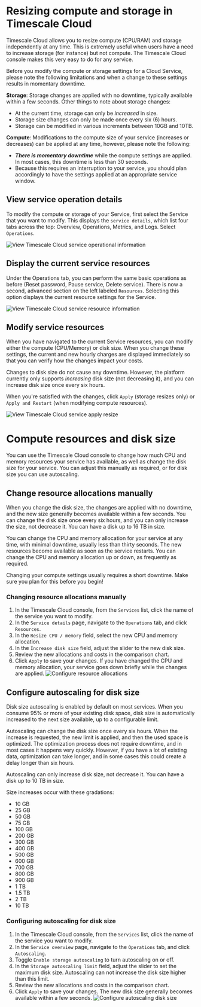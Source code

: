 # Resizing compute and storage in Timescale Cloud
Timescale Cloud allows you to resize compute (CPU/RAM) and storage independently
at any time. This is extremely useful when users have a need to increase storage
(for instance) but not compute. The Timescale Cloud console makes this very easy
to do for any service.

Before you modify the compute or storage settings for a Cloud Service, please
note the following limitations and when a change to these settings results
in momentary downtime.

**Storage**: Storage changes are applied with no downtime, typically available
within a few seconds. Other things to note about storage changes:
*   At the current time, storage can only be _increased_ in size.
*   Storage size changes can only be made once every six (6) hours.
*   Storage can be modified in various increments between 10GB and 10TB.

**Compute**: Modifications to the compute size of your service (increases or
decreases) can be applied at any time, however, please note the following:
*   **_There is momentary downtime_** while the compute settings are applied.
    In most cases, this downtime is less than 30 seconds.
*   Because this requires an interruption to your service, you should plan
 accordingly to have the settings applied at an appropriate service window.

## View service operation details
To modify the compute or storage of your Service, first select the Service that
you want to modify. This displays the `service details`, which list four tabs
across the top: Overview, Operations, Metrics, and Logs. Select `Operations`.

<img class="main-content__illustration" src="https://s3.amazonaws.com/assets.timescale.com/docs/images/tsc-service-operations.png" alt="View Timescale Cloud service operational information"/>

## Display the current service resources
Under the Operations tab, you can perform the same basic operations as before
(Reset password, Pause service, Delete service). There is now a second, advanced
section on the left labeled `Resources`. Selecting this option displays the
current resource settings for the Service.

<img class="main-content__illustration" src="https://s3.amazonaws.com/assets.timescale.com/docs/images/tsc-resources-unchanged.png" alt="View Timescale Cloud service resource information"/>

## Modify service resources
When you have navigated to the current Service resources, you can modify either
the compute (CPU/Memory) or disk size. When you change these settings, the
current and new hourly charges are displayed immediately so that you can verify
how the changes impact your costs.

Changes to disk size do not cause any downtime.  However, the platform currently
only supports _increasing_ disk size (not decreasing it), and you can increase
disk size once every six hours.

When you're satisfied with the changes, click `Apply` (storage resizes only) or
`Apply and Restart` (when modifying compute resources).

<img class="main-content__illustration" src="https://s3.amazonaws.com/assets.timescale.com/docs/images/tsc-resources-changed.png" alt="View Timescale Cloud service apply resize"/>

# Compute resources and disk size
You can use the Timescale Cloud console to change how much CPU and memory
resources your service has available, as well as change the disk size for your
service. You can adjust this manually as required, or for disk size you can use autoscaling.

## Change resource allocations manually
When you change the disk size, the changes are applied with no downtime, and the
new size generally becomes available within a few seconds. You can change the
disk size once every six hours, and you can only increase the size, not decrease
it. You can have a disk up to 16&nbsp;TB in size.

You can change the CPU and memory allocation for your service at any time, with
minimal downtime, usually less than thirty seconds. The new resources become
available as soon as the service restarts. You can change the CPU and memory
allocation up or down, as frequently as required.

<highlight type="warning">
Changing your compute settings usually requires a short downtime. Make sure you
plan for this before you begin!
</highlight>

<procedure>

### Changing resource allocations manually
1.  In the Timescale Cloud console, from the `Services` list, click the name of
    the service you want to modify.
1.  In the `Service details` page, navigate to the `Operations` tab, and click
    `Resources`.
1.  In the `Resize CPU / memory` field, select the new CPU and memory
    allocation.
1.  In the `Increase disk size` field, adjust the slider to the new disk size.
1.  Review the new allocations and costs in the comparison chart.
1.  Click `Apply` to save your changes. If you have changed the CPU and memory
    allocation, your service goes down briefly while the changes are applied.
    <img class="main-content__illustration" src="https://s3.amazonaws.com/assets.timescale.com/docs/images/tsc-resources-changed-apply.png" alt="Configure resource allocations"/>

</procedure>

## Configure autoscaling for disk size
Disk size autoscaling is enabled by default on most services. When you consume
95% or more of your existing disk space, disk size is automatically increased to
the next size available, up to a configurable limit.

Autoscaling can change the disk size once every six hours. When the increase is
requested, the new limit is applied, and then the used space is optimized. The
optimization process does not require downtime, and in most cases it happens
very quickly. However, if you have a lot of existing data, optimization can take
longer, and in some cases this could create a delay longer than six hours.

Autoscaling can only increase disk size, not decrease it. You can have a disk up
to 10&nbsp;TB in size.

Size increases occur with these gradations:
*   10&nbsp;GB
*   25&nbsp;GB
*   50&nbsp;GB
*   75&nbsp;GB
*   100&nbsp;GB
*   200&nbsp;GB
*   300&nbsp;GB
*   400&nbsp;GB
*   500&nbsp;GB
*   600&nbsp;GB
*   700&nbsp;GB
*   800&nbsp;GB
*   900&nbsp;GB
*   1&nbsp;TB
*   1.5&nbsp;TB
*   2&nbsp;TB
*   10&nbsp;TB

<procedure>

### Configuring autoscaling for disk size
1.  In the Timescale Cloud console, from the `Services` list, click the name of
    the service you want to modify.
1.  In the `Service overview` page, navigate to the `Operations` tab, and click
    `Autoscaling`.
1.  Toggle `Enable storage autoscaling` to turn autoscaling on or off.
1.  In the `Storage autoscaling limit` field, adjust the slider to set the
    maximum disk size. Autoscaling can not increase the disk size higher than
    this limit.
1.  Review the new allocations and costs in the comparison chart.
1.  Click `Apply` to save your changes. The new disk size generally becomes
    available within a few seconds.
    <img class="main-content__illustration" src="https://s3.amazonaws.com/assets.timescale.com/docs/images/tsc-autoscaling.png" alt="Configure autoscaling disk size"/>

</procedure>
